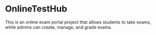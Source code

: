 # OnlineTestHub
This is an online exam portal project that allows students to take exams, while admins can create, manage, and grade exams. 
